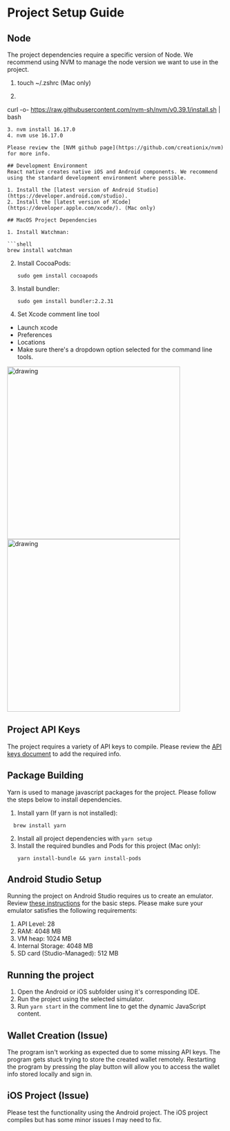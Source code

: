 # Project Setup Guide

## Node
The project dependencies require a specific version of Node. We recommend using NVM to manage the node version we want to use in the project. 
1. touch ~/.zshrc (Mac only)
2.  ```shell
   curl -o- https://raw.githubusercontent.com/nvm-sh/nvm/v0.39.1/install.sh | bash
   ```
3. nvm install 16.17.0
4. nvm use 16.17.0

Please review the [NVM github page](https://github.com/creationix/nvm) for more info. 

## Development Environment
React native creates native iOS and Android components. We recommend using the standard development environment where possible. 

1. Install the [latest version of Android Studio](https://developer.android.com/studio).
2. Install the [latest version of XCode](https://developer.apple.com/xcode/). (Mac only)

## MacOS Project Dependencies

1. Install Watchman:

   ```shell
   brew install watchman
   ```

2. Install CocoaPods:
   ```shell
   sudo gem install cocoapods
   ```
3. Install bundler:

   ```shell
   sudo gem install bundler:2.2.31
   ```
4. Set Xcode comment line tool
- Launch xcode
- Preferences
- Locations
- Make sure there's a dropdown option selected for the command line tools.
<img src="https://i.stack.imgur.com/YkCR4.png" alt="drawing" width="400"/>
<img src="https://i.stack.imgur.com/bEKl7.png" alt="drawing" width="400"/>

## Project API Keys
The project requires a variety of API keys to compile. Please review the [API keys document](https://drive.google.com/drive/u/1/folders/1VmZTl-kZHcWAjKdJSch-ekyidG8jaRLB) to add the required info. 

## Package Building
Yarn is used to manage javascript packages for the project. Please follow the steps below to install dependencies. 

1. Install yarn (If yarn is not installed): 
 ```shell
   brew install yarn
   ```
2. Install all project dependencies with `yarn setup`
3. Install the required bundles and Pods for this project (Mac only):
   ```shell
   yarn install-bundle && yarn install-pods
   ```

## Android Studio Setup
Running the project on Android Studio requires us to create an emulator. Review [these instructions](https://developer.android.com/studio/run/managing-avds) for the basic steps. Please make sure your emulator satisfies the following requirements:
1. API Level: 28
2. RAM: 4048 MB
3. VM heap: 1024 MB
4. Internal Storage: 4048 MB 
5. SD card (Studio-Managed): 512 MB 

## Running the project
1. Open the Android or iOS subfolder using it's corresponding IDE.
2. Run the project using the selected simulator.
3. Run `yarn start` in the comment line to get the dynamic JavaScript content. 

## Wallet Creation (Issue)
The program isn't working as expected due to some missing API keys. The program gets stuck trying to store the created wallet remotely. Restarting the program by pressing the play button will allow you to access the wallet info stored locally and sign in. 

## iOS Project (Issue)
Please test the functionality using the Android project. The iOS project compiles but has some minor issues I may need to fix. 
